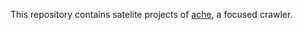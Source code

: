 This repository contains satelite projects of [ache](https://github.com/ViDA-NYU/ache/wiki), a focused crawler.
